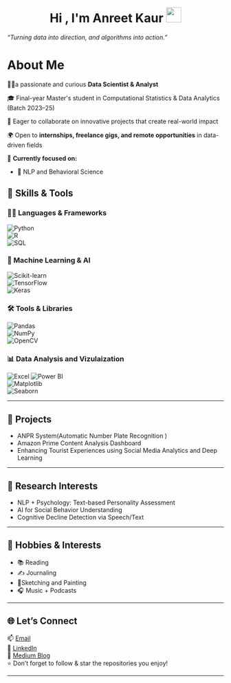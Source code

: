 <h1 align="center"><b>Hi , I'm Anreet Kaur </b><img src="https://media.giphy.com/media/hvRJCLFzcasrR4ia7z/giphy.gif" width="35"></h1>

*“Turning data into direction, and algorithms into action.”*


#  About Me

 👩‍💻a passionate and curious **Data Scientist & Analyst** 
 
 🎓 Final-year Master's student in Computational Statistics & Data Analytics (Batch 2023–25)
 
 🤝 Eager to collaborate on innovative projects that create real-world impact

 🌍 Open to **internships, freelance gigs, and remote opportunities** in data-driven fields

🎯 **Currently focused on:**  
- 🧠 NLP and Behavioral Science  
  

## 💼 Skills & Tools

### 👩‍🔬 Languages & Frameworks  
![Python](https://img.shields.io/badge/Python-3776AB?style=flat&logo=python&logoColor=white)  
![R](https://img.shields.io/badge/R-276DC3?style=flat&logo=r&logoColor=white)  
![SQL](https://img.shields.io/badge/SQL-003B57?style=flat&logo=postgresql&logoColor=white)    


### 🧠 Machine Learning & AI  
![Scikit-learn](https://img.shields.io/badge/Scikit--Learn-F7931E?style=flat&logo=scikit-learn&logoColor=white)  
![TensorFlow](https://img.shields.io/badge/TensorFlow-FF6F00?style=flat&logo=tensorflow&logoColor=white)  
![Keras](https://img.shields.io/badge/Keras-D00000?style=flat&logo=keras&logoColor=white)  
  

### 🛠️ Tools & Libraries  
![Pandas](https://img.shields.io/badge/Pandas-150458?style=flat&logo=pandas&logoColor=white)  
![NumPy](https://img.shields.io/badge/NumPy-013243?style=flat&logo=numpy&logoColor=white)  
![OpenCV](https://img.shields.io/badge/OpenCV-5C3EE8?style=flat&logo=opencv&logoColor=white)  

### 📊 Data Analysis and Vizulaization  
![Excel](https://img.shields.io/badge/Microsoft_Excel-217346?style=flat&logo=microsoft-excel&logoColor=white)
![Power BI](https://img.shields.io/badge/Power_BI-F2C811?style=flat&logo=powerbi&logoColor=black)  
![Matplotlib](https://img.shields.io/badge/Matplotlib-11557C?style=flat)  
![Seaborn](https://img.shields.io/badge/Seaborn-4C72B0?style=flat)

---

## 🚀 Projects
-  ANPR System(Automatic Number Plate Recognition )
-  Amazon Prime Content Analysis Dashboard
-  Enhancing Tourist Experiences using Social Media Analytics and Deep Learning

---

## 🧪 Research Interests
- NLP + Psychology: Text-based Personality Assessment  
- AI for Social Behavior Understanding  
- Cognitive Decline Detection via Speech/Text  

---

## 🎨 Hobbies & Interests
  
- 📚 Reading     
- ✍️ Journaling
- 🎨Sketching and Painting  
- 🎧 Music + Podcasts 

---


## 🌐 Let’s Connect

📫 [Email](mailto:anreetkaur58@gmail.com)  
🔗 [LinkedIn](www.linkedin.com/in/anreetkaur)  
📝 [Medium Blog](https://medium.com/@anreetkaur58)  
⭐ Don’t forget to follow & star the repositories you enjoy!

---
